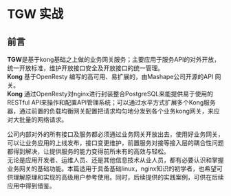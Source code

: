 # TGW  实战

## 前言

**TGW**是基于kong基础之上做的业务网关服务；主要应用于服务API的对外开放，统一开放标准，维护开放接口安全及开放接口的统一管理。   
**Kong** 基于OpenResty 编写的高可用、易扩展的，由Mashape公司开源的API 网关。  
**Kong** 通过OpenResty对nginx进行封装整合PostgreSQL来能提供易于使用的RESTful API来操作和配置API管理系统；可以通过水平方式扩展多个Kong服务器，通过前置的负载均衡网关配置把请求均匀地分发到各个业务kong网关，来应对大批量的网络请求。    

公司内部对外的所有接口及服务都必须通过业务网关开放出去，使用好业务网关，可以让业务应用的上线发布，接口变更维护，前置服务对接等接入层的耦合性问题都得到解决，让提供服务的能力变得前所未有的高效与轻松。    
无论是应用开发者、运维人员、还是其他信息技术从业人员，都有必要认识和掌握业务网关的基础功能。本篇适用于具备基础linux，nginx知识的初学者，也希望可供理解原理和实现的高级用户参考使用。同时，后续提供的实践案例，可供在后续应用中得到借鉴。




